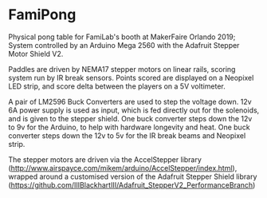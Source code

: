 # FamiPong
Physical pong table for FamiLab's booth at MakerFaire Orlando 2019;
System controlled by an Arduino Mega 2560 with the Adafruit Stepper Motor Shield V2. 

Paddles are driven by NEMA17 stepper motors on linear rails, scoring system run by IR break sensors.
Points scored are displayed on a Neopixel LED strip, and score delta between the players on a 5V voltimeter. 

A pair of LM2596 Buck Converters are used to step the voltage down.
12v 6A power supply is used as input, which is fed directly out for the solenoids, and is given to the stepper shield.
One buck converter steps down the 12v to 9v for the Arduino, to help with hardware longevity and heat.
One buck converter steps down the 12v to 5v for the IR break beams and Neopixel strip. 

The stepper motors are driven via the AccelStepper library (http://www.airspayce.com/mikem/arduino/AccelStepper/index.html), wrapped around a customised version of the Adafruit Stepper Shield library (https://github.com/IIIBlackhartIII/Adafruit_StepperV2_PerformanceBranch)

